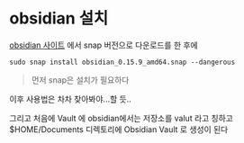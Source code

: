 # obsidian 설치
[obsidian 사이트](https://obsidian.md/) 에서 snap 버전으로 다운로드를 한 후에    
```
sudo snap install obsidian_0.15.9_amd64.snap --dangerous
```

> 먼저 snap은 설치가 필요하다

이후 사용법은 차차 찾아봐야...할 듯..

그리고 처음에 Vault 에 obsidian에서는 저장소를 valut 라고 칭하고   
$HOME/Documents 디렉토리에 Obsidian Vault 로 생성이 된다  

